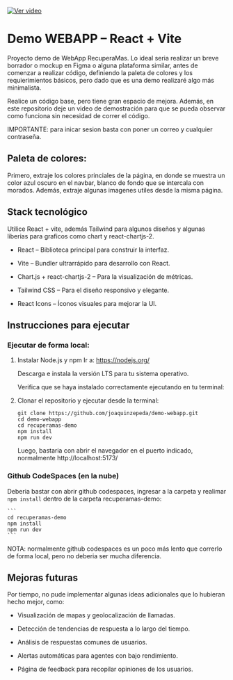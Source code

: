 [![Ver video](https://i.sstatic.net/Vp2cE.png)](video_demostracion/RecuperaMAS%20-%20Google%20Chrome%202025-05-16%2019-43-00.mp4)

# Demo WEBAPP – React + Vite

Proyecto demo de WebApp RecuperaMas. Lo ideal seria realizar un breve borrador o mockup en Figma o alguna plataforma similar, antes de comenzar a realizar código, definiendo la paleta de colores y los requierimientos básicos, pero dado que es una demo realizaré algo más minimalista. 

Realice un código base, pero tiene gran espacio de mejora. Además, en este repositorio deje un video de demostración para que se pueda observar como funciona sin necesidad de correr el código.


IMPORTANTE: para inicar sesion basta con poner un correo y cualquier contraseña. 

## Paleta de colores:

Primero, extraje los colores princiales de la página, en donde se muestra un color azul oscuro en el navbar, blanco de fondo que se intercala con  morados. Además, extraje algunas imagenes utiles desde la misma página.


## Stack tecnológico

Utilice React + vite, además Tailwind para algunos diseños y algunas liberias para graficos como chart y react-chartjs-2.

* React – Biblioteca principal para construir la interfaz.

* Vite – Bundler ultrarrápido para desarrollo con React.

* Chart.js + react-chartjs-2 – Para la visualización de métricas.

* Tailwind CSS – Para el diseño responsivo y elegante.

* React Icons – Íconos visuales para mejorar la UI.

## Instrucciones para ejecutar

### Ejecutar de forma local:


1. Instalar Node.js y npm
    Ir a: https://nodejs.org/

    Descarga e instala la versión LTS para tu sistema operativo.

    Verifica que se haya instalado correctamente ejecutando en tu terminal:


2. Clonar el repositorio y ejecutar desde la terminal:

    ```
    git clone https://github.com/joaquinzepeda/demo-webapp.git
    cd demo-webapp
    cd recuperamas-demo
    npm install
    npm run dev
    ```

    Luego, bastaria con abrir el navegador en el puerto indicado, normalmente http://localhost:5173/


### Github CodeSpaces (en la nube)

Deberia bastar con abrir github codespaces, ingresar a la carpeta y realimar ```npm install``` dentro de la carpeta recuperamas-demo:

    ```
    cd recuperamas-demo
    npm install
    npm run dev
    ```
NOTA: normalmente github codespaces es un poco más lento que correrlo de forma local, pero no deberia ser mucha diferencia.


## Mejoras futuras
Por tiempo, no pude implementar algunas ideas adicionales que lo hubieran hecho mejor, como:

* Visualización de mapas y geolocalización de llamadas.

* Detección de tendencias de respuesta a lo largo del tiempo.

* Análisis de respuestas comunes de usuarios.

* Alertas automáticas para agentes con bajo rendimiento.

* Página de feedback para recopilar opiniones de los usuarios.

